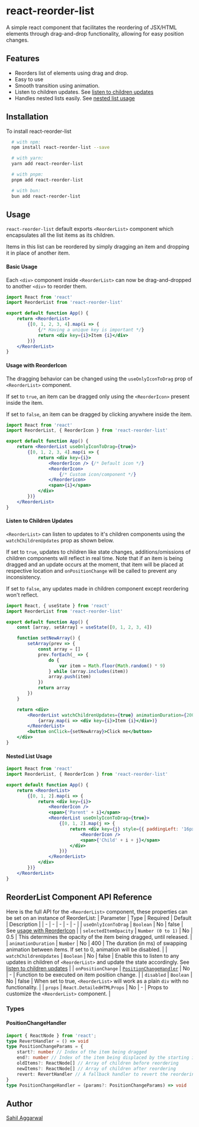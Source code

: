 # react-reorder-list
A simple react component that facilitates the reordering of JSX/HTML elements through drag-and-drop functionality, allowing for easy position changes.
## Features
- Reorders list of elements using drag and drop.
- Easy to use
- Smooth transition using animation.
- Listen to children updates. See [listen to children updates](#listen-to-children-updates)
- Handles nested lists easily. See [nested list usage](#nested-list-usage)
## Installation
To install react-reorder-list
```bash
  # with npm:
  npm install react-reorder-list --save

  # with yarn:
  yarn add react-reorder-list

  # with pnpm:
  pnpm add react-reorder-list

  # with bun:
  bun add react-reorder-list
```
## Usage
`react-reorder-list` default exports `<ReorderList>` component which encapsulates all the list items as its children.

Items in this list can be reordered by simply dragging an item and dropping it in place of another item.
#### Basic Usage
Each `<div>` component inside `<ReorderList>` can now be drag-and-dropped to another `<div>` to reorder them.
```jsx
import React from 'react'
import ReorderList from 'react-reorder-list'

export default function App() {
    return <ReorderList>
        {[0, 1, 2, 3, 4].map(i => {
            {/* Having a unique key is important */}
            return <div key={i}>Item {i}</div>
        })}
    </ReorderList>
}
```
#### Usage with ReorderIcon
The dragging behavior can be changed using the `useOnlyIconToDrag` prop of `<ReorderList>` component.

If set to `true`, an item can be dragged only using the `<ReorderIcon>` present inside the item.

If set to `false`, an item can be dragged by clicking anywhere inside the item.
```jsx
import React from 'react'
import ReorderList, { ReorderIcon } from 'react-reorder-list'

export default function App() {
    return <ReorderList useOnlyIconToDrag={true}>
        {[0, 1, 2, 3, 4].map(i => {
            return <div key={i}>
                <ReorderIcon /> {/* Default icon */}
                <ReorderIcon>
                    {/* Custom icon/component */}
                </Reordericon>
                <span>{i}</span>
            </div>
        })}
    </ReorderList>
}
```
#### Listen to Children Updates
`<ReorderList>` can listen to updates to it's children components using the `watchChildrenUpdates` prop as shown below.

If set to `true`, updates to children like state changes, additions/omissions of children components will reflect in real time. Note that if an item is being dragged and an update occurs at the moment, that item will be placed at respective location and `onPositionChange` will be called to prevent any inconsistency.

If set to `false`, any updates made in children component except reordering won't reflect.
```jsx
import React, { useState } from 'react'
import ReorderList from 'react-reorder-list'

export default function App() {
    const [array, setArray] = useState([0, 1, 2, 3, 4])

    function setNewArray() {
        setArray(prev => {
            const array = []
            prev.forEach(_ => {
                do {
                    var item = Math.floor(Math.random() * 9)
                } while (array.includes(item))
                array.push(item)
            })
            return array
        })
    }

    return <div>
        <ReorderList watchChildrenUpdates={true} animationDuration={200}>
            {array.map(i => <div key={i}>Item {i}</div>)}
        </ReorderList>
        <button onClick={setNewArray}>Click me</button>
    </div>
}
```
#### Nested List Usage
```jsx
import React from 'react'
import ReorderList, { ReorderIcon } from 'react-reorder-list'

export default function App() {
    return <ReorderList>
        {[0, 1, 2].map(i => {
            return <div key={i}>
                <ReorderIcon />
                <span>{'Parent' + i}</span>
                <ReorderList useOnlyIconToDrag={true}>
                    {[0, 1, 2].map(j => {
                        return <div key={j} style={{ paddingLeft: '16px' }}>
                            <ReorderIcon />
                            <span>{'Child' + i + j}</span>
                        </div>
                    })}
                </ReorderList>
            </div>
        })}
    </ReorderList>
}
```
## ReorderList Component API Reference
Here is the full API for the `<ReorderList>` component, these properties can be set on an instance of ReorderList:
| Parameter | Type | Required | Default | Description |
| - | - | - | - | - |
| `useOnlyIconToDrag` | `Boolean` | No | false | See [usage with ReorderIcon](#usage-with-reordericon) |
| `selectedItemOpacity` | `Number (0 to 1)` | No | 0.5 | This determines the opacity of the item being dragged, until released. |
| `animationDuration` | `Number` | No | 400 | The duration (in ms) of swapping animation between items. If set to 0, animation will be disabled. |
| `watchChildrenUpdates` | `Boolean` | No | false | Enable this to listen to any updates in children of `<ReorderList>` and update the state accordingly. See [listen to children updates](#listen-to-children-updates) |
| `onPositionChange` | [`PositionChangeHandler`](#positionchangehandler) | No | - | Function to be executed on item position change. |
| `disabled` | `Boolean` | No | false | When set to true, `<ReorderList>` will work as a plain `div` with no functionality. |
| `props` | `React.DetailedHTMLProps` | No | - | Props to customize the `<ReorderList>` component. |
### Types
#### PositionChangeHandler
```typescript
import { ReactNode } from 'react';
type RevertHandler = () => void
type PositionChangeParams = { 
    start?: number // Index of the item being dragged
    end?: number // Index of the item being displaced by the starting item
    oldItems?: ReactNode[] // Array of children before reordering
    newItems?: ReactNode[] // Array of children after reordering
    revert: RevertHandler // A fallback handler to revert the reordering
}
type PositionChangeHandler = (params?: PositionChangeParams) => void
```
## Author
[Sahil Aggarwal](https://www.github.com/SahilAggarwal2004)